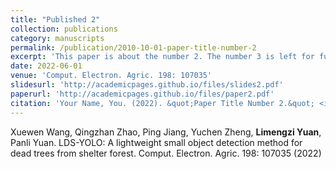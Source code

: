 ```yaml
---
title: "Published 2"
collection: publications
category: manuscripts
permalink: /publication/2010-10-01-paper-title-number-2
excerpt: 'This paper is about the number 2. The number 3 is left for future work.'
date: 2022-06-01
venue: 'Comput. Electron. Agric. 198: 107035'
slidesurl: 'http://academicpages.github.io/files/slides2.pdf'
paperurl: 'http://academicpages.github.io/files/paper2.pdf'
citation: 'Your Name, You. (2022). &quot;Paper Title Number 2.&quot; <i>Comput. Electron. Agric. 198: 107035</i>. 1(2).'
---
```


Xuewen Wang, Qingzhan Zhao, Ping Jiang, Yuchen Zheng, **Limengzi Yuan**, Panli Yuan. LDS-YOLO: A lightweight small object detection method for dead trees from shelter forest. Comput. Electron. Agric. 198: 107035 (2022)
